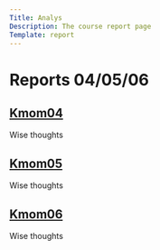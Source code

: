```yaml
---
Title: Analys
Description: The course report page
Template: report
---
```


Reports 04/05/06
==================

<div class="kmom-box">
    <a href="report/kmom04"><h2>Kmom04</h2></a>
    <p>Wise thoughts</p>
</div>

<div class="kmom-box">
    <a href="report/kmom05"><h2>Kmom05</h2></a>
    <p>Wise thoughts</p>
</div>

<div class="kmom-box">
    <a href="report/kmom06"><h2>Kmom06</h2></a>
    <p>Wise thoughts</p>
</div>



